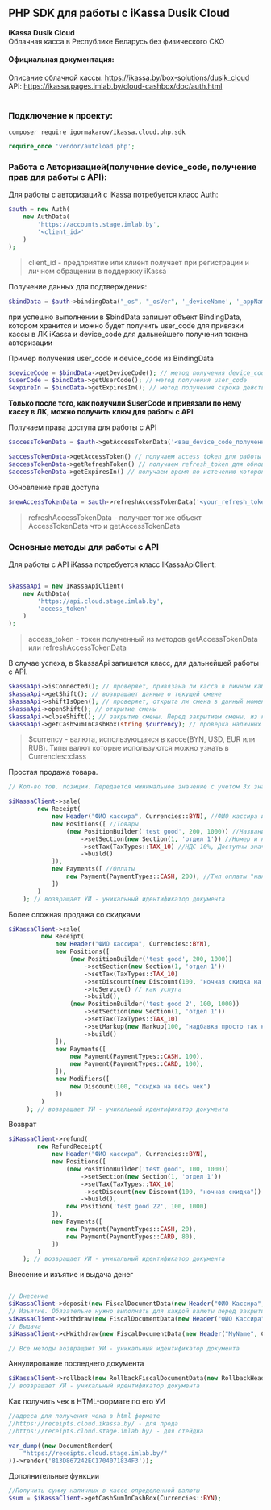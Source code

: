 ## PHP SDK для работы с iKassa Dusik Cloud

<b>iKassa Dusik Cloud</b></br>
Облачная касса в Республике Беларусь без физического СКО</br>

#### Официальная документация:
Описание облачной кассы: https://ikassa.by/box-solutions/dusik_cloud </br>
API: https://ikassa.pages.imlab.by/cloud-cashbox/doc/auth.html</br></br>

### Подключение к проекту:
```cli
composer require igormakarov/ikassa.cloud.php.sdk
```
```php
require_once 'vendor/autoload.php';
```

### Работа с Авторизацией(получение device_code, получение прав для работы с API):

Для работы с авторизаций с iKassa потребуется класс Auth:
```php
$auth = new Auth(
    new AuthData(
        'https://accounts.stage.imlab.by',
        '<client_id>'
    )
);
```
> client_id - предприятие или клиент получает при регистрации и личном обращении в поддержку iKassa

Получение данных для подтверждения:
```php
$bindData = $auth->bindingData("_os", "_osVer", '_deviceName', '_appName');
```
при успешно выполнении в $bindData запишет объект BindingData, котором хранится и можно будет получить user_code для привязки кассы в ЛК iKassa 
и device_code для дальнейшего получения токена авторизации 

Пример получения user_code и device_code из BindingData
```php 
$deviceCode = $bindData->getDeviceCode(); // метод получения device_code
$userCode = $bindData->getUserCode(); // метод получения user_code
$expireIn = $bindData->getExpiresIn(); // метод получения скрока действия user_code для привязки кассы в ЛК 
```

<b>Только после того, как получили $userCode и привязали по нему кассу в ЛК, можно получить ключ для работы с API</b> 

Получаем права доступа для работы с API

```php
$accessTokenData = $auth->getAccessTokenData('<ваш_device_code_полученный_выше>');

$accessTokenData->getAccessToken() // получаем access_token для работы с API
$accessTokenData->getRefreshToken() // получаем refresh_token для обновления access_token через expire_in времени
$accessTokenData->getExpiresIn() // получаем время по истечению которого нужно обновить access_token,
```
Обновление прав доступа
    
```php
$newAccessTokenData = $auth->refreshAccessTokenData('<your_refresh_token>') //your_refresh_token - токен получены с помощью $accessTokenData->getRefreshToken() ранее
```

> refreshAccessTokenData - получает тот же объект AccessTokenData что и getAccessTokenData


### Основные методы для работы с API 

Для работы с API iKassa потребуется класс IKassaApiClient:
```php

$kassaApi = new IKassaApiClient(
    new AuthData(
        'https://api.cloud.stage.imlab.by',
        'access_token'
    )
);
```
> access_token - токен полученный из методов getAccessTokenData или refreshAccessTokenData

В случае успеха, в $kassaApi запишется класс, для дальнейшей работы с API.

```php
$kassaApi->isConnected(); // проверяет, привязана ли касса в личном кабинете iKassa.
$kassaApi->getShift(); // возвращает данные о текущей смене
$kassaApi->shiftIsOpen(); // проверяет, открыта ли смена в данный момент
$kassaApi->openShift(); // открытие смены
$kassaApi->closeShift(); // закрытие смены. Перед закрытием смены, из кассы обязательно должна быть изьяты все наличные.
$kassaApi->getCashSumInCashBox(string $currency); // проверка наличных средств в кассе
```
> $currency - валюта, использующаяся в кассе(BYN, USD, EUR или RUB). Типы валют которые используются можно узнать в Currencies::class

Простая продажа товара.

```php
// Кол-во тов. позиции. Передается минимальное значение с учетом 3х знаков после запятой. Например: 1.000 (1 штука) = 1000. 1.234 (1 кг 234 г) = 1234

$iKassaClient->sale(
        new Receipt(
            new Header("ФИО кассира", Currencies::BYN), //ФИО кассира и валюта
            new Positions([ //Товары
                (new PositionBuilder('test good', 200, 1000)) //Название товара, стоимость, количество
                    ->setSection(new Section(1, 'отдел 1')) //Номер и название отдела
                    ->setTax(TaxTypes::TAX_10) //HДС 10%, Доступны значения - 0, 10, 20, 25
                    ->build()
            ]),
            new Payments([ //Оплаты
                new Payment(PaymentTypes::CASH, 200), //Тип оплаты "наличка" - CASH, "безнал" - CARD, иные способы расчета "ОTHER" 
            ])
        )
    ); // возвращает УИ - уникальный идентификатор документа

```
Более сложная продажа со скидками
```php
$iKassaClient->sale(
         new Receipt(
             new Header("ФИО кассира", Currencies::BYN),
             new Positions([
                 (new PositionBuilder('test good', 200, 1000))
                     ->setSection(new Section(1, 'отдел 1'))
                     ->setTax(TaxTypes::TAX_10)
                     ->setDiscount(new Discount(100, "ночная скидка на товар")) //Скидка на товар
                     ->toService() // как услуга
                     ->build(),
                 (new PositionBuilder('test good 2', 100, 1000))
                     ->setSection(new Section(1, 'отдел 1'))
                     ->setTax(TaxTypes::TAX_10)
                     ->setMarkup(new Markup(100, "надбавка просто так на товар")) // Надбавка на товар
                     ->build()
             ]),
             new Payments([
                 new Payment(PaymentTypes::CASH, 100),
                 new Payment(PaymentTypes::CARD, 100),
             ]),
             new Modifiers([
                 new Discount(100, "скидка на весь чек")
             ])
         )
     ); // возвращает УИ - уникальный идентификатор документа
```

Возврат 
```php
$iKassaClient->refund(
        new RefundReceipt(
            new Header("ФИО кассира", Currencies::BYN),
            new Positions([
                (new PositionBuilder('test good', 100, 1000))
                    ->setSection(new Section(1, 'отдел 1'))
                    ->setTax(TaxTypes::TAX_10)
                     ->setDiscount(new Discount(100, "ночная скидка"))
                    ->build(),
                new Position('test good 22', 100, 1000)
            ]),
            new Payments([
                new Payment(PaymentTypes::CASH, 20),
                new Payment(PaymentTypes::CARD, 80),
            ])
        )
    ); // возвращает УИ - уникальный идентификатор документа
```

Внесение и изъятие и выдача денег 
```php

// Внесение
$iKassaClient->deposit(new FiscalDocumentData(new Header("ФИО Кассира", Currencies::BYN), 100));
// Изъятие. Обязательно нужно выполнять для каждой валюты перед закрытием смены, если есть наличка в кассе.
$iKassaClient->withdraw(new FiscalDocumentData(new Header("ФИО Кассира", Currencies::BYN), 100));
// Выдача
$iKassaClient->cHWithdraw(new FiscalDocumentData(new Header("MyName", Currencies::$BYN), 10));

// Все методы возвращают УИ - уникальный идентификатор документа
```
Аннулирование последнего документа
```php
$iKassaClient->rollback(new RollbackFiscalDocumentData(new RollbackHeader("ФИО кассира"), 61)); //61 - номер последнего документа
// возвращает УИ - уникальный идентификатор документа
```


Как получить чек в HTML-формате по его УИ
```php
//адреса для получения чека в html формате
//https://receipts.cloud.ikassa.by/ - для прода 
//https://receipts.cloud.stage.imlab.by/ - для стейджа

var_dump((new DocumentRender(
    "https://receipts.cloud.stage.imlab.by/"
))->render('813D867242EC1704071834F3'));

```

Дополнительные функции
```php
//Получить сумму наличных в кассе определенной валюты
$sum = $iKassaClient->getCashSumInCashBox(Currencies::BYN);
```
